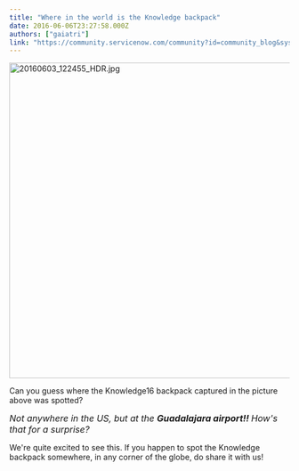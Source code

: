 ```yaml
---
title: "Where in the world is the Knowledge backpack"
date: 2016-06-06T23:27:58.000Z
authors: ["gaiatri"]
link: "https://community.servicenow.com/community?id=community_blog&sys_id=eadce665dbd0dbc01dcaf3231f9619f8"
---
```

<p><img   alt="20160603_122455_HDR.jpg" class="image-1 jive-image" src="27dd858adb189f048c8ef4621f9619ab.iix" style="width: 620px; height: 567px;"/></p><p>Can you guess where the Knowledge16 backpack captured in the picture above was spotted?</p><p></p><p></p><p><span style="font-size: 12pt;"><em>Not anywhere in the US, but at the</em> <em><strong>Guadalajara airport!! </strong>How's that for a surprise?</em></span></p><p></p><p></p><p>We're quite excited to see this. If you happen to spot the Knowledge backpack somewhere, in any corner of the globe, do share it with us!</p>